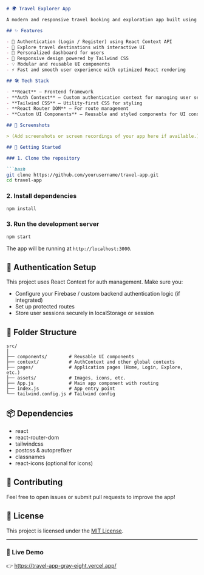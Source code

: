 
````markdown
# 🌍 Travel Explorer App

A modern and responsive travel booking and exploration app built using **React**, **Tailwind CSS**, **Auth Context**, and reusable **UI components**. The app allows users to discover destinations, manage trips, and securely sign in or register using authentication.

## ✨ Features

- 🔐 Authentication (Login / Register) using React Context API
- 🧭 Explore travel destinations with interactive UI
- 🎯 Personalized dashboard for users
- 📱 Responsive design powered by Tailwind CSS
- 💡 Modular and reusable UI components
- ⚡ Fast and smooth user experience with optimized React rendering

## 🛠️ Tech Stack

- **React** – Frontend framework
- **Auth Context** – Custom authentication context for managing user sessions
- **Tailwind CSS** – Utility-first CSS for styling
- **React Router DOM** – For route management
- **Custom UI Components** – Reusable and styled components for UI consistency

## 📸 Screenshots

> (Add screenshots or screen recordings of your app here if available.)

## 🚀 Getting Started

### 1. Clone the repository

```bash
git clone https://github.com/yourusername/travel-app.git
cd travel-app
````

### 2. Install dependencies

```bash
npm install
```

### 3. Run the development server

```bash
npm start
```

The app will be running at `http://localhost:3000`.

## 🔐 Authentication Setup

This project uses React Context for auth management. Make sure you:

* Configure your Firebase / custom backend authentication logic (if integrated)
* Set up protected routes
* Store user sessions securely in localStorage or session

## 📁 Folder Structure

```
src/
│
├── components/        # Reusable UI components
├── context/           # AuthContext and other global contexts
├── pages/             # Application pages (Home, Login, Explore, etc.)
├── assets/            # Images, icons, etc.
├── App.js             # Main app component with routing
├── index.js           # App entry point
└── tailwind.config.js # Tailwind config
```

## 📦 Dependencies

* react
* react-router-dom
* tailwindcss
* postcss & autoprefixer
* classnames
* react-icons (optional for icons)

## 🙌 Contributing

Feel free to open issues or submit pull requests to improve the app!

## 📄 License

This project is licensed under the [MIT License](LICENSE).

---

### 🔗 Live Demo

👉 https://travel-app-gray-eight.vercel.app/

```

